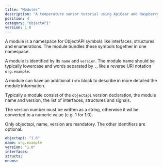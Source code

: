 ```yaml
---
title: "Modules"
description: "A temperature sensor tutorial using ApiGear and Raspberry Pi"
position: 4
category: "ObjectAPI"
version: 1.0
---
```


A module is a namespace for ObjectAPI symbols like interfaces, structures and enumerations. The module bundles these symbols together in one namespace.

A module is identified by its `name` and `version`. The module name should be typically lowercase and words separated by `.`, like a reverse URI notation `org.example`.

A module can have an additional `info` block to describe in more detailed the module information.

Typically a module consist of the `objectapi` version declaration, the module name and version, the list of interfaces, structures and signals.

The version number must be written as a string, otherwise it wil be converted to a numeric value (e.g. 1 for 1.0).

Only objectapi, name, version are mandatory. The other identifiers are optional.

```yml
objectapi: "1.0"
name: org.example
version: "1.0"
interfaces:
structs:
enums:
```
